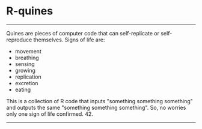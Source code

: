 # R-quines

-------------------------------------------

Quines are pieces of computer code that can self-replicate or self-reproduce themselves. Signs of life are:

* movement
* breathing
* sensing
* growing
* replication
* excretion
* eating

This is a collection of R code that inputs "something something something" and outputs the same "something something something". So, no worries only one sign of life confirmed. 42.

-------------------------------------------
